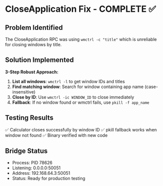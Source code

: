 # CloseApplication Fix - COMPLETE ✅

## Problem Identified
The CloseApplication RPC was using `wmctrl -c "title"` which is unreliable for closing windows by title.

## Solution Implemented
**3-Step Robust Approach:**

1. **List all windows**: `wmctrl -l` to get window IDs and titles
2. **Find matching window**: Search for window containing app name (case-insensitive)
3. **Close by ID**: Use `wmctrl -ic WINDOW_ID` to close immediately
4. **Fallback**: If no window found or wmctrl fails, use `pkill -f app_name`

## Testing Results
✅ Calculator closes successfully by window ID
✅ pkill fallback works when window not found
✅ Binary verified with new code

## Bridge Status
- Process: PID 78626
- Listening: 0.0.0.0:50051
- Address: 192.168.64.3:50051
- Status: Ready for production testing
